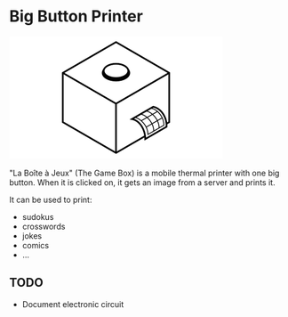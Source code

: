 # Big Button Printer

![La Boîte à Jeux](misc/logo/logo-big-button-printer.png)

"La Boîte à Jeux" (The Game Box) is a mobile thermal printer with one big button. When it is clicked on, it gets an image from a server and prints it.

It can be used to print:
- sudokus
- crosswords
- jokes
- comics
- ...


## TODO

- Document electronic circuit
